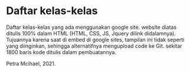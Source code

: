 # Daftar kelas-kelas
Daftar kelas-kelas yang ada menggunakan google site. website diatas ditulis 100% dalam HTML (HTML, CSS, JS, Jquery dilink didalamnya). Tujuannya karena saat di embed di google sites, tampilan ini tidak seperti yang diinginkan, sehingga alternatifnya mengupload code ke Git. sekitar 1800 baris kode ditulis dalam pembuatannya.

Petra Mcihael, 2021.
